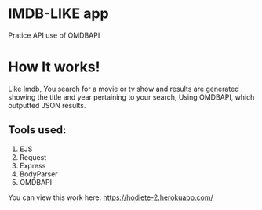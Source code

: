 # IMDB-LIKE app
Pratice API use of OMDBAPI


# How It works!
Like Imdb, You search for a movie or tv show and results are generated showing the title and year pertaining to your search, Using OMDBAPI, which outputted JSON results. 
## Tools used:
1. EJS
2. Request
3. Express 
4. BodyParser  
5. OMDBAPI




You can view this work here: https://hodiete-2.herokuapp.com/
